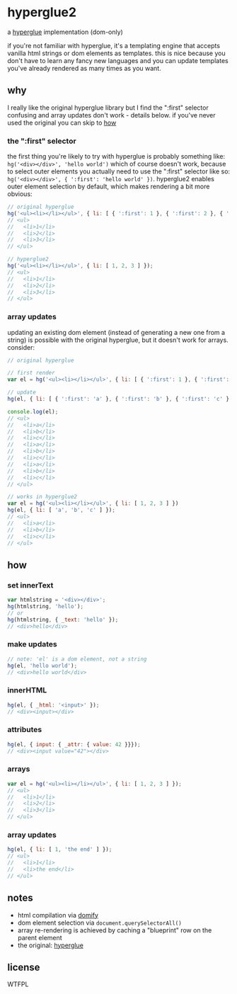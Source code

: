 # hyperglue2
a [hyperglue](http://github.com/substack/hyperglue) implementation (dom-only)

if you're not familiar with hyperglue, it's a templating engine that accepts vanilla html strings or dom elements as templates. this is nice because you don't have to learn any fancy new languages and you can update templates you've already rendered as many times as you want.

## why
I really like the original hyperglue library but I find the ":first" selector confusing and array updates don't work - details below. if you've never used the original you can skip to [how](#how)

### the ":first" selector
the first thing you're likely to try with hyperglue is probably something like: `hg('<div></div>', 'hello world')` which of course doesn't work, because to select outer elements you actually need to use the ":first" selector like so: `hg('<div></div>', { ':first': 'hello world' })`. hyperglue2 enables outer element selection by default, which makes rendering a bit more obvious:
```javascript
// original hyperglue
hg('<ul><li></li></ul>', { li: [ { ':first': 1 }, { ':first': 2 }, { ':first': 3 } ] });
// <ul>
//   <li>1</li>
//   <li>2</li>
//   <li>3</li>
// </ul>

// hyperglue2
hg('<ul><li></li></ul>', { li: [ 1, 2, 3 ] });
// <ul>
//   <li>1</li>
//   <li>2</li>
//   <li>3</li>
// </ul>
```

### array updates

updating an existing dom element (instead of generating a new one from a string) is possible with the original hyperglue, but it doesn't work for arrays. consider:
```javascript
// original hyperglue

// first render
var el = hg('<ul><li></li></ul>', { li: [ { ':first': 1 }, { ':first': 2 }, { ':first': 3 } ] });

// update
hg(el, { li: [ { ':first': 'a' }, { ':first': 'b' }, { ':first': 'c' } ] });

console.log(el);
// <ul>
//   <li>a</li>
//   <li>b</li>
//   <li>c</li>
//   <li>a</li>
//   <li>b</li>
//   <li>c</li>
//   <li>a</li>
//   <li>b</li>
//   <li>c</li>
// </ul>

// works in hyperglue2
var el = hg('<ul><li></li></ul>', { li: [ 1, 2, 3 ] })
hg(el, { li: [ 'a', 'b', 'c' ] });
// <ul>
//   <li>a</li>
//   <li>b</li>
//   <li>c</li>
// </ul>
```

## <a name="how"></a>how

### set innerText
```javascript
var htmlstring = '<div></div>';
hg(htmlstring, 'hello');
// or 
hg(htmlstring, { _text: 'hello' });
// <div>hello</div>
```

### make updates
```javascript
// note: 'el' is a dom element, not a string
hg(el, 'hello world');
// <div>hello world</div>
```

### innerHTML
```javascript
hg(el, { _html: '<input>' });
// <div><input></div>
```

### attributes
```javascript
hg(el, { input: { _attr: { value: 42 }}});
// <div><input value="42"></div>
```

### arrays
```javascript
var el = hg('<ul><li></li></ul>', { li: [ 1, 2, 3 ] });
// <ul>
//   <li>1</li>
//   <li>2</li>
//   <li>3</li>
// </ul>
```

### array updates
```javascript
hg(el, { li: [ 1, 'the end' ] });
// <ul>
//   <li>1</li>
//   <li>the end</li>
// </ul>
```

## notes
* html compilation via [domify](http://github.com/component/domify)
* dom element selection via `document.querySelectorAll()`
* array re-rendering is achieved by caching a "blueprint" row on the parent element
* the original: [hyperglue](http://github.com/substack/hyperglue)

## license
WTFPL
